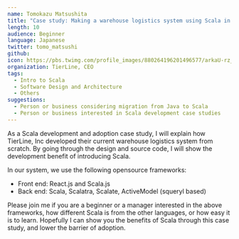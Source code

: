```yaml
---
name: Tomokazu Matsushita
title: "Case study: Making a warehouse logistics system using Scala in Kobe"
length: 10
audience: Beginner
language: Japanese
twitter: tomo_matsushi
github: 
icon: https://pbs.twimg.com/profile_images/880264196201496577/arkaU-rz_400x400.jpg
organization: TierLine, CEO
tags:
  - Intro to Scala
  - Software Design and Architecture
  - Others
suggestions:
  - Person or business considering migration from Java to Scala
  - Person or business interested in Scala development case studies
---
```

As a Scala development and adoption case study, I will explain how TierLine, Inc developed their current warehouse logistics system from scratch. By going through the design and source code, I will show the development benefit of introducing Scala.

In our system, we use the following opensource frameworks:
- Front end: React.js and Scala.js
- Back end: Scala, Scalatra, Scalate, ActiveModel (squeryl based)

Please join me if you are a beginner or a manager interested in the above frameworks, how different Scala is from the other languages, or how easy it is to learn. Hopefully I can show you the benefits of Scala through this case study, and lower the barrier of adoption.
